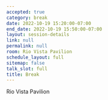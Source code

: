 ```yaml
---
accepted: true
category: break
date: 2022-10-19 15:20:00-07:00
end_date: 2022-10-19 15:50:00-07:00
layout: session-details
link: null
permalink: null
room: Rio Vista Pavilion
schedule_layout: full
sitemap: false
talk_slot: full
title: Break
---
```


Rio Vista Pavilion

